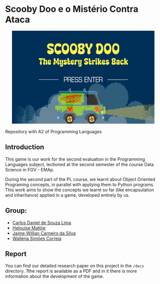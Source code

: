 # Scooby Doo e o Mistério Contra Ataca

<p align="center">
  <img width="460" height="300" src="assets/menus/gif_example_read_me.gif">
</p>

Repository with A2 of Programming Languages

## Introduction
This game is our work for the second evaluation in the Programming Languages subject, lectioned at the second semester of the course Data Science in FGV - EMAp.

During the second part of the PL course, we learnt about Object Oriented Programing concepts, in parallel with applying them to Python programs. This work aims to show the concepts we learnt so far (like encapsulation and inheritance) applied in a game, developed entirely by us.

## Group:
- [Carlos Daniel de Souza Lima](https://github.com/G4me0ver23)
- [Helouise Mattjie](https://github.com/HelouiseMattjie)
- [Jaime Willian Carneiro da Silva](https://github.com/JaimeWillianCarneiro)
- [Walléria Simões Correia](https://github.com/WalleriaSimoes)

## Report

You can find our detailed research paper on this project in the `/docs` directory. Tthe report is available as a PDF and in it there is more information about the development of the game.
